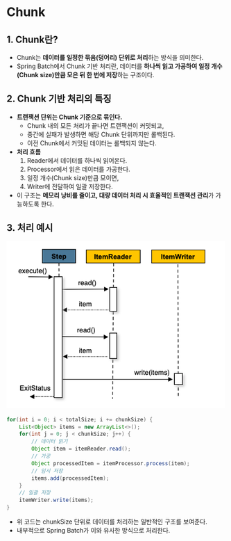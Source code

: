 # Chunk

## 1. Chunk란?

- Chunk는 **데이터를 일정한 묶음(덩어리) 단위로 처리**하는 방식을 의미한다.
- Spring Batch에서 Chunk 기반 처리란, 데이터를 **하나씩 읽고 가공하여 일정 개수(Chunk size)만큼 모은 뒤 한 번에 저장**하는 구조이다.

## 2. Chunk 기반 처리의 특징

- **트랜잭션 단위는 Chunk 기준으로 묶인다.**
  - Chunk 내의 모든 처리가 끝나면 트랜잭션이 커밋되고,
  - 중간에 실패가 발생하면 해당 Chunk 단위까지만 롤백된다.
  - 이전 Chunk에서 커밋된 데이터는 롤백되지 않는다.
- **처리 흐름**
  1. Reader에서 데이터를 하나씩 읽어온다.
  2. Processor에서 읽은 데이터를 가공한다.
  3. 일정 개수(Chunk size)만큼 모이면,
  4. Writer에 전달하여 일괄 저장한다.
- 이 구조는 **메모리 낭비를 줄이고, 대량 데이터 처리 시 효율적인 트랜잭션 관리**가 가능하도록 한다.

## 3. 처리 예시

![](./images/chunk/2025-05-12-21-31-43.png)

```java
for(int i = 0; i < totalSize; i += chunkSize) {
    List<Object> items = new ArrayList<>();
    for(int j = 0; j < chunkSize; j++) {
        // 데이터 읽기
        Object item = itemReader.read();
        // 가공
        Object processedItem = itemProcessor.process(item);
        // 임시 저장
        items.add(processedItem);
    }
    // 일괄 저장
    itemWriter.write(items);
}
```

- 위 코드는 chunkSize 단위로 데이터를 처리하는 일반적인 구조를 보여준다.
- 내부적으로 Spring Batch가 이와 유사한 방식으로 처리한다.
